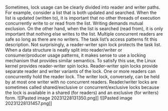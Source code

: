 Sometimes, lock usage can be clearly divided into reader and writer paths. For example,
consider a list that is both updated and searched. When the list is updated (written to), it is
important that no other threads of execution concurrently write to or read from the list.
Writing demands mutual exclusion. On the other hand, when the list is searched (read
from), it is only important that nothing else writes to the list. Multiple concurrent readers
are safe so long as there are no writers. The task list’s access patterns fit this description. Not surprisingly, a reader-writer spin lock protects the task list. When a data structure is neatly split into reader/writer or consumer/producer usage patterns, it makes sense to use a locking mechanism that provides similar semantics. To satisfy this use, the Linux kernel provides reader-writer spin locks. Reader-writer spin locks provide separate reader and writer variants of the lock. One or more readers can concurrently hold the reader lock. The writer lock, conversely, can be held by at most one writer with no concurrent readers. Reader/writer locks are sometimes called shared/exclusive or concurrent/exclusive locks because the lock is available in a shared (for readers) and an exclusive (for writers) form.
![[Pasted image 20231228131350.png]]
![[Pasted image 20231228131457.png]]